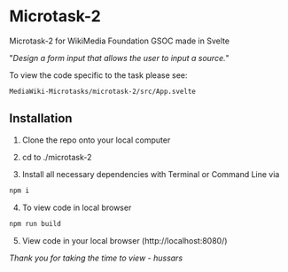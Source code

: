 # Microtask-2
Microtask-2 for WikiMedia Foundation GSOC made in Svelte

"*Design a form input that allows the user to input a source.*"

To view the code specific to the task please see: 

``` MediaWiki-Microtasks/microtask-2/src/App.svelte ```

## Installation
1. Clone the repo onto your local computer

2. cd to ./microtask-2

3. Install all necessary dependencies with Terminal or Command Line via
```bash
npm i
```
4. To view code in local browser
```bash
npm run build
```
5. View code in your local browser (http://localhost:8080/)

*Thank you for taking the time to view - hussars*


